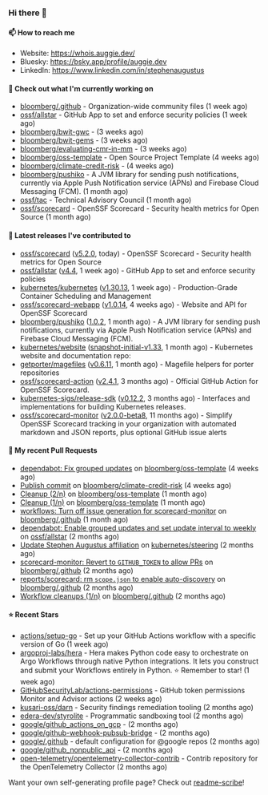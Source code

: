 ### Hi there 👋

#### 📫 How to reach me

- Website: https://whois.auggie.dev/
- Bluesky: https://bsky.app/profile/auggie.dev
- LinkedIn: https://www.linkedin.com/in/stephenaugustus

#### 👷 Check out what I'm currently working on

- [bloomberg/.github](https://github.com/bloomberg/.github) - Organization-wide community files (1 week ago)
- [ossf/allstar](https://github.com/ossf/allstar) - GitHub App to set and enforce security policies (1 week ago)
- [bloomberg/bwit-gwc](https://github.com/bloomberg/bwit-gwc) -  (3 weeks ago)
- [bloomberg/bwit-gems](https://github.com/bloomberg/bwit-gems) -  (3 weeks ago)
- [bloomberg/evaluating-cmr-in-mm](https://github.com/bloomberg/evaluating-cmr-in-mm) -  (3 weeks ago)
- [bloomberg/oss-template](https://github.com/bloomberg/oss-template) - Open Source Project Template (4 weeks ago)
- [bloomberg/climate-credit-risk](https://github.com/bloomberg/climate-credit-risk) -  (4 weeks ago)
- [bloomberg/pushiko](https://github.com/bloomberg/pushiko) - A JVM library for sending push notifications, currently via Apple Push Notification service (APNs) and Firebase Cloud Messaging (FCM). (1 month ago)
- [ossf/tac](https://github.com/ossf/tac) - Technical Advisory Council (1 month ago)
- [ossf/scorecard](https://github.com/ossf/scorecard) - OpenSSF Scorecard - Security health metrics for Open Source (1 month ago)

#### 🔭 Latest releases I've contributed to

- [ossf/scorecard](https://github.com/ossf/scorecard) ([v5.2.0](https://github.com/ossf/scorecard/releases/tag/v5.2.0), today) - OpenSSF Scorecard - Security health metrics for Open Source
- [ossf/allstar](https://github.com/ossf/allstar) ([v4.4](https://github.com/ossf/allstar/releases/tag/v4.4), 1 week ago) - GitHub App to set and enforce security policies
- [kubernetes/kubernetes](https://github.com/kubernetes/kubernetes) ([v1.30.13](https://github.com/kubernetes/kubernetes/releases/tag/v1.30.13), 1 week ago) - Production-Grade Container Scheduling and Management
- [ossf/scorecard-webapp](https://github.com/ossf/scorecard-webapp) ([v1.0.14](https://github.com/ossf/scorecard-webapp/releases/tag/v1.0.14), 4 weeks ago) - Website and API for OpenSSF Scorecard
- [bloomberg/pushiko](https://github.com/bloomberg/pushiko) ([1.0.2](https://github.com/bloomberg/pushiko/releases/tag/1.0.2), 1 month ago) - A JVM library for sending push notifications, currently via Apple Push Notification service (APNs) and Firebase Cloud Messaging (FCM).
- [kubernetes/website](https://github.com/kubernetes/website) ([snapshot-initial-v1.33](https://github.com/kubernetes/website/releases/tag/snapshot-initial-v1.33), 1 month ago) - Kubernetes website and documentation repo: 
- [getporter/magefiles](https://github.com/getporter/magefiles) ([v0.6.11](https://github.com/getporter/magefiles/releases/tag/v0.6.11), 1 month ago) - Magefile helpers for porter repositories
- [ossf/scorecard-action](https://github.com/ossf/scorecard-action) ([v2.4.1](https://github.com/ossf/scorecard-action/releases/tag/v2.4.1), 3 months ago) - Official GitHub Action for OpenSSF Scorecard.
- [kubernetes-sigs/release-sdk](https://github.com/kubernetes-sigs/release-sdk) ([v0.12.2](https://github.com/kubernetes-sigs/release-sdk/releases/tag/v0.12.2), 3 months ago) - Interfaces and implementations for building Kubernetes releases.
- [ossf/scorecard-monitor](https://github.com/ossf/scorecard-monitor) ([v2.0.0-beta8](https://github.com/ossf/scorecard-monitor/releases/tag/v2.0.0-beta8), 11 months ago) - Simplify OpenSSF Scorecard tracking in your organization with automated markdown and JSON reports, plus optional GitHub issue alerts

#### 🔨 My recent Pull Requests

- [dependabot: Fix grouped updates](https://github.com/bloomberg/oss-template/pull/10) on [bloomberg/oss-template](https://github.com/bloomberg/oss-template) (4 weeks ago)
- [Publish commit](https://github.com/bloomberg/climate-credit-risk/pull/1) on [bloomberg/climate-credit-risk](https://github.com/bloomberg/climate-credit-risk) (4 weeks ago)
- [Cleanup (2/n)](https://github.com/bloomberg/oss-template/pull/9) on [bloomberg/oss-template](https://github.com/bloomberg/oss-template) (1 month ago)
- [Cleanup (1/n)](https://github.com/bloomberg/oss-template/pull/7) on [bloomberg/oss-template](https://github.com/bloomberg/oss-template) (1 month ago)
- [workflows: Turn off issue generation for scorecard-monitor](https://github.com/bloomberg/.github/pull/23) on [bloomberg/.github](https://github.com/bloomberg/.github) (1 month ago)
- [dependabot: Enable grouped updates and set update interval to weekly](https://github.com/ossf/allstar/pull/671) on [ossf/allstar](https://github.com/ossf/allstar) (2 months ago)
- [Update Stephen Augustus affiliation](https://github.com/kubernetes/steering/pull/290) on [kubernetes/steering](https://github.com/kubernetes/steering) (2 months ago)
- [scorecard-monitor: Revert to `GITHUB_TOKEN` to allow PRs](https://github.com/bloomberg/.github/pull/14) on [bloomberg/.github](https://github.com/bloomberg/.github) (2 months ago)
- [reports/scorecard: rm `scope.json` to enable auto-discovery](https://github.com/bloomberg/.github/pull/13) on [bloomberg/.github](https://github.com/bloomberg/.github) (2 months ago)
- [Workflow cleanups (1/n)](https://github.com/bloomberg/.github/pull/12) on [bloomberg/.github](https://github.com/bloomberg/.github) (2 months ago)

#### ⭐ Recent Stars

- [actions/setup-go](https://github.com/actions/setup-go) - Set up your GitHub Actions workflow with a specific version of Go (1 week ago)
- [argoproj-labs/hera](https://github.com/argoproj-labs/hera) - Hera makes Python code easy to orchestrate on Argo Workflows through native Python integrations. It lets you construct and submit your Workflows entirely in Python. ⭐️ Remember to star! (1 week ago)
- [GitHubSecurityLab/actions-permissions](https://github.com/GitHubSecurityLab/actions-permissions) - GitHub token permissions Monitor and Advisor actions (2 weeks ago)
- [kusari-oss/darn](https://github.com/kusari-oss/darn) - Security findings remediation tooling (2 months ago)
- [edera-dev/styrolite](https://github.com/edera-dev/styrolite) - Programmatic sandboxing tool (2 months ago)
- [google/github_actions_on_gcp](https://github.com/google/github_actions_on_gcp) -  (2 months ago)
- [google/github-webhook-pubsub-bridge](https://github.com/google/github-webhook-pubsub-bridge) -  (2 months ago)
- [google/.github](https://github.com/google/.github) - default configuration for @google repos (2 months ago)
- [google/github_nonpublic_api](https://github.com/google/github_nonpublic_api) -  (2 months ago)
- [open-telemetry/opentelemetry-collector-contrib](https://github.com/open-telemetry/opentelemetry-collector-contrib) - Contrib repository for the OpenTelemetry Collector (2 months ago)



Want your own self-generating profile page? Check out [readme-scribe](https://github.com/muesli/readme-scribe)!
